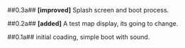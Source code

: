 ##0.3a##
__[improved]__ Splash screen and boot process.

##0.2a##
__[added]__ A test map display, its going to change.

##0.1a##
initial coading, simple boot with sound.